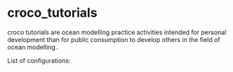 # croco_tutorials
croco tutorials are ocean modelling practice activities intended for personal development than for public consumption to develop others in the field of ocean modelling..

List of configurations:

